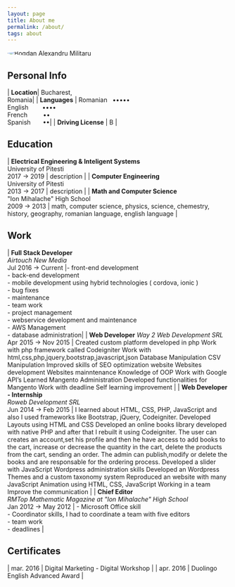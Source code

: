 ```yaml
---
layout: page
title: About me
permalink: /about/
tags: about
---
```


<img src="{{ site.baseurl }}/images/me.jpg" alt="Bogdan Alexandru Militaru" class="avatar"  style="max-height: 400px;border-radius: 50%;display: block;margin: 0 auto;"/>

## Personal Info

| **Location**| Bucharest, <br> Romania|
| **Languages** | Romanian &nbsp;&nbsp;••••• <br> English &nbsp;&nbsp;&nbsp;&nbsp;&nbsp;&nbsp;&nbsp;•••• <br> French &nbsp;&nbsp;&nbsp;&nbsp;&nbsp;&nbsp;&nbsp;&nbsp;•• <br> Spanish &nbsp;&nbsp;&nbsp;&nbsp;&nbsp;&nbsp;••|
| **Driving License** | B |

## Education

| **Electrical Engineering & Inteligent Systems**<br> University of Pitesti<br>2017 → 2019 | description |
| **Computer Engineering**<br> University of Pitesti<br>2013 → 2017 | description |
| **Math and Computer Science**<br> "Ion Mihalache" High School<br> 2009 → 2013 | math, computer science, physics, science, chemestry, history, geography, romanian language, english language |

## Work

| **Full Stack Developer**<br> *Airtouch New Media* <br> Jul 2016 → Current |- front-end development <br> - back-end development <br> - mobile development using hybrid technologies ( cordova, ionic ) <br> - bug fixes <br> - maintenance <br> - team work <br> - project management <br> - webservice development and maintenance <br> - AWS Management <br> - database administration|
| **Web Developer** *Way 2 Web Development SRL* <br> Apr 2015 → Nov 2015 | Created custom platform developed in php Work with php framework called Codeigniter Work with html,css,php,jquery,bootstrap,javascript,json Database Manipulation CSV Manipulation Improved skills of SEO optimization website Websites development Websites mainntenance Knowledge of OOP Work with Google API’s Learned Mangento Administration Developed functionalities for Mangento Work with deadline Self learning improvement |
| **Web Developer - Internship** <br> *Roweb Development SRL* <br> Jun 2014 → Feb 2015 | I learned about HTML, CSS, PHP, JavaScript and also I used frameworks like Bootstrap, jQuery, Codeigniter. Developed Layouts using HTML and CSS Developed an online books library developed with native PHP and after that I rebuilt it using Codeigniter. The user can creates an account,set his profile and then he have access to add books to the cart, increase or decrease the quantity in the cart, delete the products from the cart, sending an order. The admin can publish,modify or delete the books and are responsable for the ordering process. Developed a slider with JavaScript Wordpress administration skills Developed an Wordpress Themes and a custom taxonomy system Reproduced an website with many JavaScript Animation using HTML, CSS, JavaScript Working in a team Improve the communication |
| **Chief Editor** <br> *RMTop Mathematic Magazine at "Ion Mihalache" High School* <br> Jan 2012 → May 2012 | - Microsoft Office skill <br> - Coordinator skills, I had to coordinate a team with five editors <br> - team work <br> - deadlines |

## Certificates

| mar. 2016 | Digital Marketing - Digital Workshop |
| apr. 2016 | Duolingo English Advanced Award |

